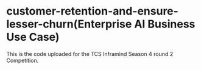# customer-retention-and-ensure-lesser-churn(Enterprise AI Business Use Case)
This is the code uploaded for the TCS Inframind Season 4 round 2 Competition. 
